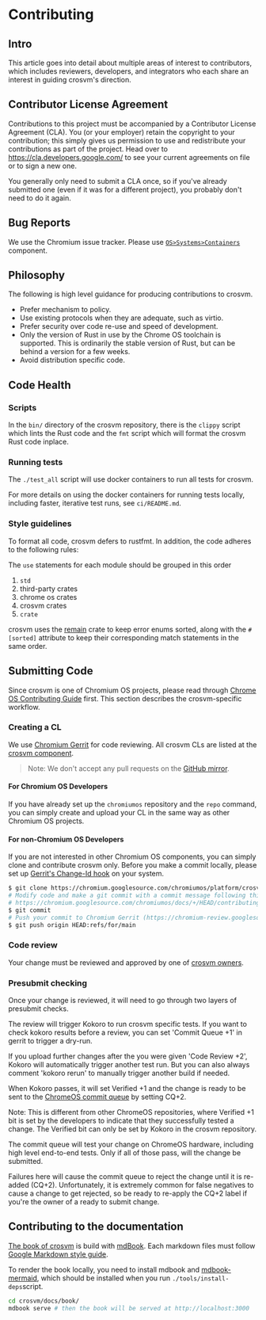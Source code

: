 # Contributing

## Intro

This article goes into detail about multiple areas of interest to contributors,
which includes reviewers, developers, and integrators who each share an interest
in guiding crosvm's direction.

## Contributor License Agreement

Contributions to this project must be accompanied by a Contributor License
Agreement (CLA). You (or your employer) retain the copyright to your
contribution; this simply gives us permission to use and redistribute your
contributions as part of the project. Head over to
<https://cla.developers.google.com/> to see your current agreements on file or
to sign a new one.

You generally only need to submit a CLA once, so if you've already submitted one
(even if it was for a different project), you probably don't need to do it
again.

## Bug Reports

We use the Chromium issue tracker. Please use
[`OS>Systems>Containers`](https://bugs.chromium.org/p/chromium/issues/list?q=component:OS%3ESystems%3EContainers)
component.

## Philosophy

The following is high level guidance for producing contributions to crosvm.

-   Prefer mechanism to policy.
-   Use existing protocols when they are adequate, such as virtio.
-   Prefer security over code re-use and speed of development.
-   Only the version of Rust in use by the Chrome OS toolchain is supported.
    This is ordinarily the stable version of Rust, but can be behind a version
    for a few weeks.
-   Avoid distribution specific code.

## Code Health

### Scripts

In the `bin/` directory of the crosvm repository, there is the `clippy` script
which lints the Rust code and the `fmt` script which will format the crosvm Rust
code inplace.

### Running tests

The `./test_all` script will use docker containers to run all tests for crosvm.

For more details on using the docker containers for running tests locally,
including faster, iterative test runs, see `ci/README.md`.

### Style guidelines

To format all code, crosvm defers to rustfmt. In addition, the code adheres to
the following rules:

The `use` statements for each module should be grouped in this order

1.  `std`
2.  third-party crates
3.  chrome os crates
4.  crosvm crates
5.  `crate`

crosvm uses the [remain](https://github.com/dtolnay/remain) crate to keep error
enums sorted, along with the `#[sorted]` attribute to keep their corresponding
match statements in the same order.

## Submitting Code

Since crosvm is one of Chromium OS projects, please read through
[Chrome OS Contributing Guide] first. This section describes the crosvm-specific
workflow.

[Chrome OS Contributing Guide]: https://chromium.googlesource.com/chromiumos/docs/+/HEAD/contributing.md

### Creating a CL

We use [Chromium Gerrit](https://chromium-review.googlesource.com/) for code
reviewing. All crosvm CLs are listed at the [crosvm component].

> Note: We don't accept any pull requests on the [GitHub mirror].

[Chromium Gerrit]: https://chromium-review.googlesource.com
[crosvm component]: https://chromium-review.googlesource.com/q/project:chromiumos%252Fplatform%252Fcrosvm
[GitHub mirror]: https://github.com/google/crosvm

#### For Chromium OS Developers

If you have already set up the `chromiumos` repository and the `repo` command,
you can simply create and upload your CL in the same way as other Chromium OS
projects.

#### For non-Chromium OS Developers

If you are not interested in other Chromium OS components, you can simply clone
and contribute crosvm only. Before you make a commit locally, please set up
[Gerrit's Change-Id hook] on your system.

[Gerrit's Change-Id hook]: https://gerrit-review.googlesource.com/Documentation/user-changeid.html

```bash
$ git clone https://chromium.googlesource.com/chromiumos/platform/crosvm
# Modify code and make a git commit with a commit message following this rule:
# https://chromium.googlesource.com/chromiumos/docs/+/HEAD/contributing.md#Commit-messages
$ git commit
# Push your commit to Chromium Gerrit (https://chromium-review.googlesource.com/).
$ git push origin HEAD:refs/for/main
```

### Code review

Your change must be reviewed and approved by one of [crosvm owners].

[crosvm owners]: https://chromium.googlesource.com/chromiumos/platform/crosvm/+/HEAD/OWNERS

### Presubmit checking

Once your change is reviewed, it will need to go through two layers of presubmit
checks.

The review will trigger Kokoro to run crosvm specific tests. If you want to
check kokoro results before a review, you can set 'Commit Queue +1' in gerrit to
trigger a dry-run.

If you upload further changes after the you were given 'Code Review +2', Kokoro
will automatically trigger another test run. But you can also always comment
'kokoro rerun' to manually trigger another build if needed.

When Kokoro passes, it will set Verified +1 and the change is ready to be sent
to the
[ChromeOS commit queue](https://chromium.googlesource.com/chromiumos/docs/+/HEAD/contributing.md#send-your-changes-to-the-commit-queue)
by setting CQ+2.

Note: This is different from other ChromeOS repositories, where Verified +1 bit
is set by the developers to indicate that they successfully tested a change. The
Verified bit can only be set by Kokoro in the crosvm repository.

The commit queue will test your change on ChromeOS hardware, including high
level end-to-end tests. Only if all of those pass, will the change be submitted.

Failures here will cause the commit queue to reject the change until it is
re-added (CQ+2). Unfortunately, it is extremely common for false negatives to
cause a change to get rejected, so be ready to re-apply the CQ+2 label if you're
the owner of a ready to submit change.

## Contributing to the documentation

[The book of crosvm] is build with [mdBook]. Each markdown files must follow
[Google Markdown style guide].

To render the book locally, you need to install mdbook and [mdbook-mermaid],
which should be installed when you run `./tools/install-deps`script.

```bash
cd crosvm/docs/book/
mdbook serve # then the book will be served at http://localhost:3000
```

[The book of crosvm]: https://google.github.io/crosvm/
[mdBook]: https://rust-lang.github.io/mdBook/
[Google Markdown style guide]: https://github.com/google/styleguide/blob/gh-pages/docguide/style.md
[mdbook-mermaid]: https://github.com/badboy/mdbook-mermaid
